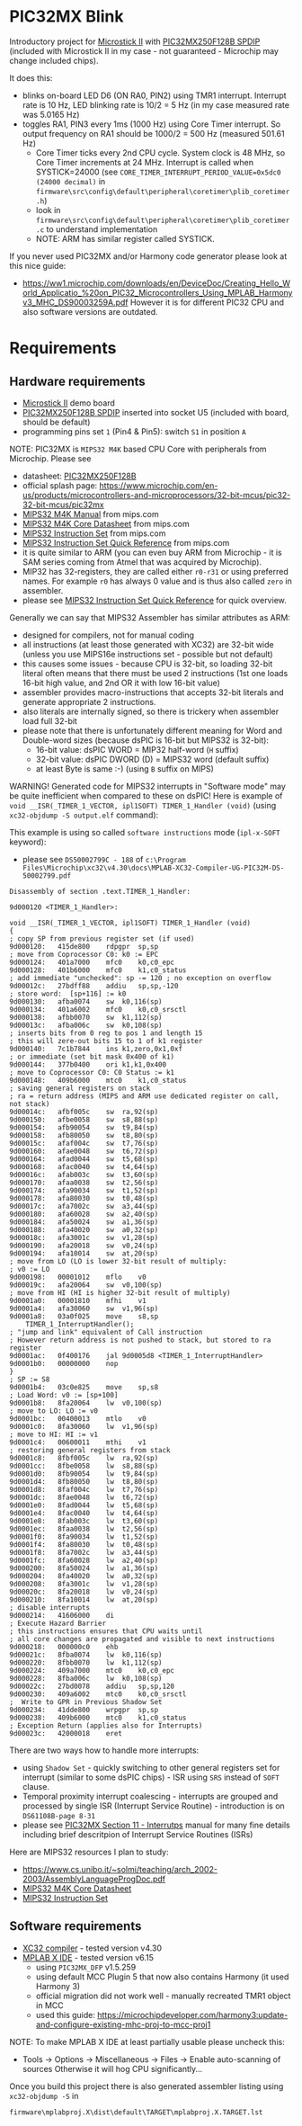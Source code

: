 # PIC32MX Blink

Introductory project for [Microstick II][PIC Microstick II] 
with [PIC32MX250F128B SPDIP][PIC32MX250F128B] (included with Microstick II in my
case - not guaranteed - Microchip may change included chips).

It does this:
- blinks on-board LED D6 (ON RA0, PIN2) using TMR1 interrupt. Interrupt rate is 10 Hz,
  LED blinking rate is 10/2 = 5 Hz (in my case measured rate was 5.0165 Hz)
- toggles RA1, PIN3 every 1ms (1000 Hz) using Core Timer interrupt. So output frequency
  on RA1 should be 1000/2 = 500 Hz (measured 501.61 Hz)
  - Core Timer ticks every 2nd CPU cycle. System clock is 48 MHz, so Core Timer increments at
    24 MHz. Interrupt is called when SYSTICK=24000 (see
    `CORE_TIMER_INTERRUPT_PERIOD_VALUE=0x5dc0 (24000 decimal)`
    in `firmware\src\config\default\peripheral\coretimer\plib_coretimer.h`)
  - look in `firmware\src\config\default\peripheral\coretimer\plib_coretimer.c` to 
    understand implementation
  - NOTE: ARM has similar register called SYSTICK.

If you never used PIC32MX and/or Harmony code generator
please look at this nice guide:
- https://ww1.microchip.com/downloads/en/DeviceDoc/Creating_Hello_World_Applicatio_%20on_PIC32_Microcontrollers_Using_MPLAB_Harmonyv3_MHC_DS90003259A.pdf
However it is for different PIC32 CPU and also software versions are outdated.

# Requirements

## Hardware requirements

* [Microstick II][PIC Microstick II]  demo board
* [PIC32MX250F128B SPDIP][PIC32MX250F128B] inserted into socket U5
  (included with board, should be default)
* programming pins set `1` (Pin4 & Pin5): switch `S1` in position `A`

NOTE: PIC32MX is `MIPS32 M4K` based CPU Core with peripherals from Microchip. Please see
- datasheet: [PIC32MX250F128B][PIC32MX250F128B]
- official splash page: https://www.microchip.com/en-us/products/microcontrollers-and-microprocessors/32-bit-mcus/pic32-32-bit-mcus/pic32mx
- [MIPS32 M4K Manual][MIPS32 M4K Manual] from mips.com
- [MIPS32 M4K Core Datasheet][MIPS32 M4K DTS] from mips.com
- [MIPS32 Instruction Set][MIPS32 BIS] from mips.com
- [MIPS32 Instruction Set Quick Reference][MIPS32 QRC] from mips.com
- it is quite similar to ARM (you can even buy ARM from Microchip - it is SAM series coming from Atmel
  that was acquired by Microchip).
- MIP32 has 32-registers, they are called either `r0-r31` or using preferred names.
  For example `r0` has always 0 value and is thus also called `zero` in assembler.
- please see [MIPS32 Instruction Set Quick Reference][MIPS32 QRC]  for quick overview.

Generally we can say that MIPS32 Assembler has similar attributes as ARM:
- designed for compilers, not for manual coding
- all instructions (at least those generated with XC32) are 32-bit wide (unless you use
  MIPS16e instructions set - possible but not default)
- this causes some issues - because CPU is 32-bit, so loading 32-bit literal
  often means that there must be used 2 instructions (1st one loads 16-bit high value, and
  2nd OR it with low 16-bit value)
- assembler provides macro-instructions that accepts 32-bit literals and generate appropriate
  2 instructions.
- also literals are internally signed, so there is trickery when assembler load full 32-bit 
- please note that there is unfortunately different meaning for Word and Double-word sizes (because
  dsPIC is 16-bit but MIPS32 is 32-bit):
  - 16-bit value: dsPIC WORD = MIP32 half-word (`H` suffix)
  - 32-bit value: dsPIC DWORD (D) = MIPS32 word (default suffix)
  - at least Byte is same :-) (using `B` suffix on MIPS)

WARNING! Generated code for MIPS32 interrupts in "Software mode" may be quite inefficient when
compared to these on dsPIC! Here is example of `void __ISR(_TIMER_1_VECTOR, ipl1SOFT) TIMER_1_Handler (void)`
(using `xc32-objdump -S output.elf` command):

This example is using so called `software instructions` mode (`ipl-x-SOFT` keyword):
- please see `DS50002799C - 188` of `c:\Program Files\Microchip\xc32\v4.30\docs\MPLAB-XC32-Compiler-UG-PIC32M-DS-50002799.pdf`

```
Disassembly of section .text.TIMER_1_Handler:

9d000120 <TIMER_1_Handler>:

void __ISR(_TIMER_1_VECTOR, ipl1SOFT) TIMER_1_Handler (void)
{
; copy SP from previous register set (if used)
9d000120:	415de800 	rdpgpr	sp,sp
; move from Coprocessor C0: k0 := EPC
9d000124:	401a7000 	mfc0	k0,c0_epc
9d000128:	401b6000 	mfc0	k1,c0_status
; add immediate "unchecked": sp -= 120 ; no exception on overflow
9d00012c:	27bdff88 	addiu	sp,sp,-120
; store word:  [sp+116] := k0
9d000130:	afba0074 	sw	k0,116(sp)
9d000134:	401a6002 	mfc0	k0,c0_srsctl
9d000138:	afbb0070 	sw	k1,112(sp)
9d00013c:	afba006c 	sw	k0,108(sp)
; inserts bits from 0 reg to pos 1 and length 15
; this will zere-out bits 15 to 1 of k1 register
9d000140:	7c1b7844 	ins	k1,zero,0x1,0xf
; or immediate (set bit mask 0x400 of k1)
9d000144:	377b0400 	ori	k1,k1,0x400
; move to Coprocessor C0: C0 Status := k1
9d000148:	409b6000 	mtc0	k1,c0_status
; saving general registers on stack
; ra = return address (MIPS and ARM use dedicated register on call, not stack)
9d00014c:	afbf005c 	sw	ra,92(sp)
9d000150:	afbe0058 	sw	s8,88(sp)
9d000154:	afb90054 	sw	t9,84(sp)
9d000158:	afb80050 	sw	t8,80(sp)
9d00015c:	afaf004c 	sw	t7,76(sp)
9d000160:	afae0048 	sw	t6,72(sp)
9d000164:	afad0044 	sw	t5,68(sp)
9d000168:	afac0040 	sw	t4,64(sp)
9d00016c:	afab003c 	sw	t3,60(sp)
9d000170:	afaa0038 	sw	t2,56(sp)
9d000174:	afa90034 	sw	t1,52(sp)
9d000178:	afa80030 	sw	t0,48(sp)
9d00017c:	afa7002c 	sw	a3,44(sp)
9d000180:	afa60028 	sw	a2,40(sp)
9d000184:	afa50024 	sw	a1,36(sp)
9d000188:	afa40020 	sw	a0,32(sp)
9d00018c:	afa3001c 	sw	v1,28(sp)
9d000190:	afa20018 	sw	v0,24(sp)
9d000194:	afa10014 	sw	at,20(sp)
; move from LO (LO is lower 32-bit result of multiply:
; v0 := LO
9d000198:	00001012 	mflo	v0
9d00019c:	afa20064 	sw	v0,100(sp)
; move from HI (HI is higher 32-bit result of multiply)
9d0001a0:	00001810 	mfhi	v1
9d0001a4:	afa30060 	sw	v1,96(sp)
9d0001a8:	03a0f025 	move	s8,sp
    TIMER_1_InterruptHandler();
; "jump and link" equivalent of Call instruction
; However return address is not pushed to stack, but stored to ra register
9d0001ac:	0f400176 	jal	9d0005d8 <TIMER_1_InterruptHandler>
9d0001b0:	00000000 	nop
}
; SP := S8
9d0001b4:	03c0e825 	move	sp,s8
; Load Word: v0 := [sp+100]
9d0001b8:	8fa20064 	lw	v0,100(sp)
; move to LO: LO := v0
9d0001bc:	00400013 	mtlo	v0
9d0001c0:	8fa30060 	lw	v1,96(sp)
; move to HI: HI := v1
9d0001c4:	00600011 	mthi	v1
; restoring general registers from stack
9d0001c8:	8fbf005c 	lw	ra,92(sp)
9d0001cc:	8fbe0058 	lw	s8,88(sp)
9d0001d0:	8fb90054 	lw	t9,84(sp)
9d0001d4:	8fb80050 	lw	t8,80(sp)
9d0001d8:	8faf004c 	lw	t7,76(sp)
9d0001dc:	8fae0048 	lw	t6,72(sp)
9d0001e0:	8fad0044 	lw	t5,68(sp)
9d0001e4:	8fac0040 	lw	t4,64(sp)
9d0001e8:	8fab003c 	lw	t3,60(sp)
9d0001ec:	8faa0038 	lw	t2,56(sp)
9d0001f0:	8fa90034 	lw	t1,52(sp)
9d0001f4:	8fa80030 	lw	t0,48(sp)
9d0001f8:	8fa7002c 	lw	a3,44(sp)
9d0001fc:	8fa60028 	lw	a2,40(sp)
9d000200:	8fa50024 	lw	a1,36(sp)
9d000204:	8fa40020 	lw	a0,32(sp)
9d000208:	8fa3001c 	lw	v1,28(sp)
9d00020c:	8fa20018 	lw	v0,24(sp)
9d000210:	8fa10014 	lw	at,20(sp)
; disable interrupts
9d000214:	41606000 	di
; Execute Hazard Barrier
; this instructions ensures that CPU waits until
; all core changes are propagated and visible to next instructions
9d000218:	000000c0 	ehb
9d00021c:	8fba0074 	lw	k0,116(sp)
9d000220:	8fbb0070 	lw	k1,112(sp)
9d000224:	409a7000 	mtc0	k0,c0_epc
9d000228:	8fba006c 	lw	k0,108(sp)
9d00022c:	27bd0078 	addiu	sp,sp,120
9d000230:	409a6002 	mtc0	k0,c0_srsctl
;  Write to GPR in Previous Shadow Set
9d000234:	41dde800 	wrpgpr	sp,sp
9d000238:	409b6000 	mtc0	k1,c0_status
; Exception Return (applies also for Interrupts)
9d00023c:	42000018 	eret
```

There are two ways how to handle more interrupts:
- using `Shadow Set` - quickly switching to other general registers
  set for interrupt (similar to some dsPIC chips) - ISR using `SRS` instead of `SOFT` clause.
- Temporal proximity interrupt coalescing - interrupts are grouped and processed by single
  ISR (Interrupt Service Routine) - introduction is on `DS61108B-page 8-31`
- please see [PIC32MX Section 11 - Interrutps][PIC32MX S11 INT] manual for many fine details
  including brief descritpion of Interrupt Service Routines (ISRs)

Here are MIPS32 resources I plan to study:
- https://www.cs.unibo.it/~solmi/teaching/arch_2002-2003/AssemblyLanguageProgDoc.pdf
- [MIPS32 M4K Core Datasheet][MIPS32 M4K DTS]
- [MIPS32 Instruction Set][MIPS32 BIS]

## Software requirements

* [XC32 compiler][XC compilers] - tested version v4.30
* [MPLAB X IDE][MPLAB X IDE] - tested version v6.15
  - using `PIC32MX_DFP` v1.5.259
  - using default MCC Plugin 5 that now also contains Harmony
    (it used Harmony 3)
  - official migration did not work well - manually recreated TMR1 object in MCC
  - used this guide: https://microchipdeveloper.com/harmony3:update-and-configure-existing-mhc-proj-to-mcc-proj1

NOTE: To make MPLAB X IDE at least partially usable please uncheck this:
- Tools -> Options -> Miscellaneous -> Files -> Enable auto-scanning of sources
Otherwise it will hog CPU significantly...

Once you build this project there is also generated assembler listing
using `xc32-objdump -S` in
```
firmware\mplabproj.X\dist\default\TARGET\mplabproj.X.TARGET.lst
```
[PIC32MX S11 INT]: http://ww1.microchip.com/downloads/en/DeviceDoc/61108B.pdf
[MIPS32 M4K Manual]: https://s3-eu-west-1.amazonaws.com/downloads-mips/documents/MD00249-2B-M4K-SUM-02.03.pdf
[MIPS32 M4K DTS]: https://s3-eu-west-1.amazonaws.com/downloads-mips/documents/MD00247-2B-M4K-DTS-02.01.pdf
[MIPS32 BIS]: https://s3-eu-west-1.amazonaws.com/downloads-mips/documents/MD00086-2B-MIPS32BIS-AFP-05.04.pdf
[MIPS32 QRC]: https://s3-eu-west-1.amazonaws.com/downloads-mips/documents/MD00565-2B-MIPS32-QRC-01.01.pdf 
[Harmony]: https://www.microchip.com/mplab/mplab-harmony
[XC compilers]: https://www.microchip.com/mplab/compilers
[MPLAB X IDE]: https://www.microchip.com/mplab/mplab-x-ide
[PIC32MX250F128B]: https://www.microchip.com/wwwproducts/en/PIC32MX250F128B
[PIC Microstick II]: https://www.microchip.com/DevelopmentTools/ProductDetails/dm330013-2
